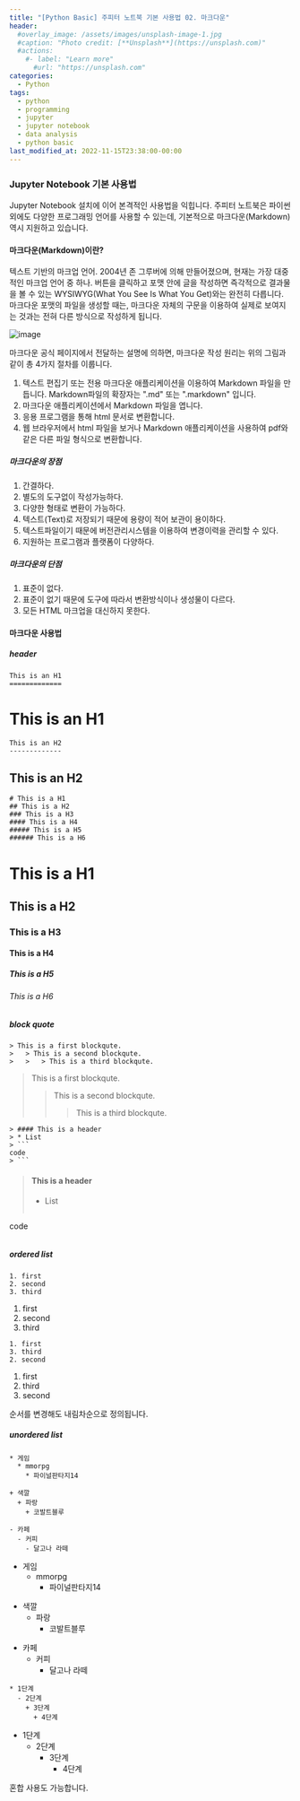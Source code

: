 ```yaml
---
title: "[Python Basic] 주피터 노트북 기본 사용법 02. 마크다운"
header:
  #overlay_image: /assets/images/unsplash-image-1.jpg
  #caption: "Photo credit: [**Unsplash**](https://unsplash.com)"
  #actions:
    #- label: "Learn more"
      #url: "https://unsplash.com"
categories:
  - Python
tags:
  - python
  - programming
  - jupyter
  - jupyter notebook
  - data analysis
  - python basic
last_modified_at: 2022-11-15T23:38:00-00:00
---
```


### Jupyter Notebook 기본 사용법   
   
Jupyter Notebook 설치에 이어 본격적인 사용법을 익힙니다. 주피터 노트북은 파이썬 외에도 다양한 프로그래밍 언어를 사용할 수 있는데, 기본적으로 마크다운(Markdown) 역시 지원하고 있습니다.   
   
#### 마크다운(Markdown)이란?   
   
텍스트 기반의 마크업 언어. 2004년 존 그루버에 의해 만들어졌으며, 현재는 가장 대중적인 마크업 언어 중 하나. 버튼을 클릭하고 포맷 안에 글을 작성하면 즉각적으로 결과물을 볼 수 있는 WYSIWYG(What You See Is What You Get)와는 완전히 다릅니다. 마크다운 포맷의 파일을 생성할 때는, 마크다운 자체의 구문을 이용하여 실제로 보여지는 것과는 전혀 다른 방식으로 작성하게 됩니다.    
   
![image](https://user-images.githubusercontent.com/97453781/201944478-84d487bb-5194-48b2-8b73-93a644c3e6f0.png)   
   
마크다운 공식 페이지에서 전달하는 설명에 의하면, 마크다운 작성 원리는 위의 그림과 같이 총 4가지 절차를 이룹니다.
1. 텍스트 편집기 또는 전용 마크다운 애플리케이션을 이용하여 Markdown 파일을 만듭니다. Markdown파일의 확장자는 ".md" 또는 ".markdown" 입니다.
2. 마크다운 애플리케이션에서 Markdown 파일을 엽니다.
3. 응용 프로그램을 통해 html 문서로 변환합니다.
4. 웹 브라우저에서 html 파일을 보거나 Markdown 애플리케이션을 사용하여 pdf와 같은 다른 파일 형식으로 변환합니다.
      
##### 마크다운의 장점
1. 간결하다.
2. 별도의 도구없이 작성가능하다.
3. 다양한 형태로 변환이 가능하다.
4. 텍스트(Text)로 저장되기 때문에 용량이 적어 보관이 용이하다.
5. 텍스트파일이기 때문에 버전관리시스템을 이용하여 변경이력을 관리할 수 있다.
6. 지원하는 프로그램과 플랫폼이 다양하다.

##### 마크다운의 단점
1. 표준이 없다.
2. 표준이 없기 때문에 도구에 따라서 변환방식이나 생성물이 다르다.
3. 모든 HTML 마크업을 대신하지 못한다.
      

#### 마크다운 사용법

##### header
      
```
This is an H1
=============
```   
   
This is an H1
=============   
      
```
This is an H2
-------------
```

This is an H2
-------------   
   
```
# This is a H1
## This is a H2
### This is a H3
#### This is a H4
##### This is a H5
###### This is a H6
```
      
# This is a H1
## This is a H2
### This is a H3
#### This is a H4
##### This is a H5
###### This is a H6


##### block quote
   
```
> This is a first blockqute.
>	> This is a second blockqute.
>	>	> This is a third blockqute.
```
      
> This is a first blockqute.
>	> This is a second blockqute.
>	>	> This is a third blockqute.

```
> #### This is a header
> * List
> ```
code
> ```
```
   
> #### This is a header
> * List
> ```
code
> ```

   
##### ordered list 
   
```
1. first
2. second
3. third
```
   
   
1. first
2. second
3. third
   

```
1. first
3. third
2. second
```     

1. first
3. third
2. second
   
순서를 변경해도 내림차순으로 정의됩니다.       

##### unordered list      
```
* 게임
  * mmorpg
    * 파이널판타지14

+ 색깔
  + 파랑
    + 코발트블루

- 카페
  - 커피
    - 달고나 라떼
```      
* 게임
  * mmorpg
    * 파이널판타지14

+ 색깔
  + 파랑
    + 코발트블루

- 카페
  - 커피
    - 달고나 라떼
       

```
* 1단계
  - 2단계
    + 3단계
      + 4단계
```

* 1단계
  - 2단계
    + 3단계
      + 4단계

혼합 사용도 가능합니다.       
